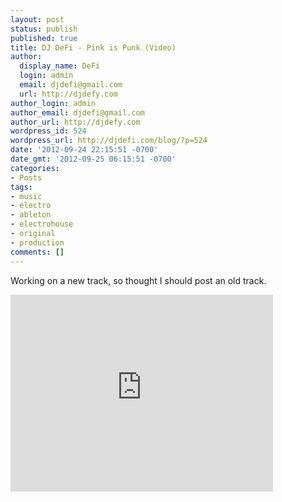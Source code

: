 ```yaml
---
layout: post
status: publish
published: true
title: DJ DeFi - Pink is Punk (Video)
author:
  display_name: DeFi
  login: admin
  email: djdefi@gmail.com
  url: http://djdefy.com
author_login: admin
author_email: djdefi@gmail.com
author_url: http://djdefy.com
wordpress_id: 524
wordpress_url: http://djdefi.com/blog/?p=524
date: '2012-09-24 22:15:51 -0700'
date_gmt: '2012-09-25 06:15:51 -0700'
categories:
- Posts
tags:
- music
- electro
- ableton
- electrohouse
- original
- production
comments: []
---
```

<p>Working on a new track, so thought I should post an old track.</p>
<p><iframe width="420" height="315" src="http:&#47;&#47;www.youtube.com&#47;embed&#47;xFFF_-WkZsQ" frameborder="0" allowfullscreen><&#47;iframe></p>
